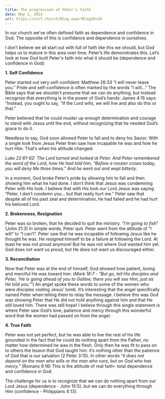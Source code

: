 ```yaml
---
title: The progression of Peter's faith
date: May 1, 2014
url: https://nccf.church/Blog.aspx?BlogID=20
---
```


In our church we’ve often defined faith as dependence and confidence in God. The opposite of this is confidence and dependence in ourselves.

I don’t believe we all start out with full of faith like this we should, but God helps us to mature in this area over time. Peter’s life demonstrates this. Let’s look at how God built Peter's faith into what it should be (dependence and confidence in God):

**1. Self Confidence**

Peter started out very self-confident: Matthew 26:33 “I will never leave you.” Pride and self-confidence is often marked by the words “I will…” The Bible says that we shouldn’t presume that we can do anything, but instead recognize that everything is in the power of God’s hands: James 4:15 says: “Instead, you ought to say, "If the Lord wills, we will live and also do this or that."

Peter believed that he could muster up enough determination and courage to stand with Jesus until the end, without recognizing that he needed God’s grace to do it.

Needless to say, God soon allowed Peter to fall and to deny his Savior. With a single look from Jesus Peter then saw how incapable he was and how he hurt Him. That’s when his attitude changed:

*Luke 22:61-62: The Lord turned and looked at Peter. And Peter remembered the word of the Lord, how He had told him, “Before a rooster crows today, you will deny Me three times.” And he went out and wept bitterly*.

In a moment, God broke Peter’s pride by allowing him to fall and then showing him what he had done. I don’t think that Jesus was condemning Peter with His look. I believe that with His look our Lord Jesus was saying “Peter, I don’t condemn you… but that really hurt me.” Peter saw that despite all of his past zeal and determination, he had failed and he had hurt his beloved Lord.

**2. Brokenness, Resignation**

Peter was so broken, that he decided to quit the ministry. “*I’m going to fish*” (John 21:3) In simple words, Peter quit. Peter went from the attitude of “I will” to “I can’t”. Peter saw that he was incapable of following Jesus like he thought he was. He resigned himself to be a failure at following the Lord. At least he was not proud anymore! But he was not where God wanted him yet. God does not want us proud, but He does not want us discouraged either.

**3. Reconciliation**

Now that Peter was at the end of himself, God showed how patient, loving and merciful He was toward him: (*Mark 16:7 - "But go, tell His disciples and Peter, 'He is going ahead of you to Galilee; there you will see Him, just as He told you.'"*) An angel spoke these words to some of the women who were disciples visiting Jesus’ tomb. It’s interesting that the angel specifically named Peter when telling them to relay the message. I believe this was God was showing Peter that He did not hold anything against him and that He still loved him. There was still hope! I believe through this single statement is where Peter saw God’s love, patience and mercy through this wonderful word that the women had passed on from the angel.

**4. True Faith**

Peter was not yet perfect, but he was able to live the rest of his life grounded in the fact that he could do nothing apart from the Father, no matter how determined he was in the flesh. Only then he was fit to pass on to others the lesson that God taught him: it’s nothing other than the patience of God that is our salvation (2 Peter 3:15). In other words “*it does not depend on the man who wills or the man who runs, but on God who has mercy.*” (Romans 9:16) This is the attitude of real faith– total dependence and confidence in God.

The challenge for us is to recognize that we can do nothing apart from our Lord Jesus (dependence - John 15:5), but we can do everything through Him (confidence - Philippians 4:13).
